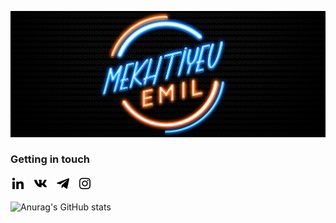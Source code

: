 ![Header](https://github.com/emmekh/emmekh/blob/main/assets/header.png)

### Getting in touch
<a href="https://www.linkedin.com/in/emil-mekhtiyev/" title="Follow me on LinkedIn">
  <img
    width="24"
    alt="Follow me on LinkedIn"
    src="https://github.com/emmekh/emmekh/blob/main/assets/linkedin.svg"
  /></a>
&nbsp;
<a href="https://vk.com/mekhtiev_emil" title="Text me in VK">
  <img
    width="24"
    alt="Text me in VK"
    src="https://github.com/emmekh/emmekh/blob/main/assets/vk.svg"
  /></a>
&nbsp;
<a href="https://t.me/Emil_Mekhtiyev" title="Text me in Telegram">
  <img
    width="24"
    alt="Text me in Telegram"
    src="https://github.com/emmekh/emmekh/blob/main/assets/telegram.svg"
  /></a>
&nbsp;
<a href="https://www.instagram.com/emil__mf/" title="Follow me on Instagram">
  <img
    width="24"
    alt="Follow me on Instagram"
    src="https://github.com/emmekh/emmekh/blob/main/assets/instagram.svg"
  /></a>

![Anurag's GitHub stats](https://github-readme-stats.vercel.app/api?username=emmekh&show_icons=true&theme=tokyonight&count_private=true)

<!--
**emmekh/emmekh** is a ✨ _special_ ✨ repository because its `README.md` (this file) appears on your GitHub profile.

Here are some ideas to get you started:

- 🔭 I’m currently working on ...
- 🌱 I’m currently learning ...
- 👯 I’m looking to collaborate on ...
- 🤔 I’m looking for help with ...
- 💬 Ask me about ...
- 📫 How to reach me: ...
- 😄 Pronouns: ...
- ⚡ Fun fact: ...


[![LinkedIn](https://img.shields.io/badge/-LinkedIn-333333?style=for-the-badge&logo=LinkedIn)](https://www.linkedin.com/in/emil-mekhtiyev/)
[![Instagram](https://img.shields.io/badge/-Instagram-333333?style=for-the-badge&logo=Instagram)](https://www.instagram.com/emil__mf/)
-->
